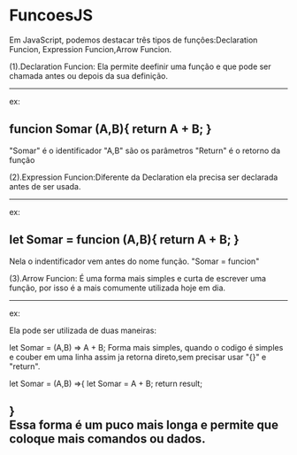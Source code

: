 # FuncoesJS
Em JavaScript, podemos destacar três tipos de funçôes:Declaration Funcion, Expression Funcion,Arrow Funcion.

(1).Declaration Funcion: Ela permite deefinir uma função e que pode ser chamada antes ou depois da sua definição.

----------------------------------------------
  ex: 
  
  funcion Somar (A,B){
    return A + B;
  }                                                            
----------------------------------------------
"Somar" é o identificador 
"A,B" são os parâmetros
"Return" é o retorno da função

(2).Expression Funcion:Diferente da Declaration ela precisa ser declarada antes de ser usada.

----------------------------------------------
  ex: 
  
let Somar = funcion (A,B){
    return A + B;
  }                                                            
----------------------------------------------
Nela o indentificador vem antes do nome função.
"Somar = funcion"

(3).Arrow Funcion: É uma forma mais simples e curta de escrever uma função, por isso é a mais comumente utilizada hoje em dia.

----------------------------------------------
  ex: 

Ela pode ser utilizada de duas maneiras:

let Somar =  (A,B) => A + B;
Forma mais simples, quando o codigo é simples e couber em uma linha assim ja retorna direto,sem precisar usar "{}" e "return".


let Somar =  (A,B) =>{
    let Somar = A + B;
    return result;
    
}       
Essa forma é um puco mais longa e permite que coloque mais comandos ou dados.
----------------------------------------------


